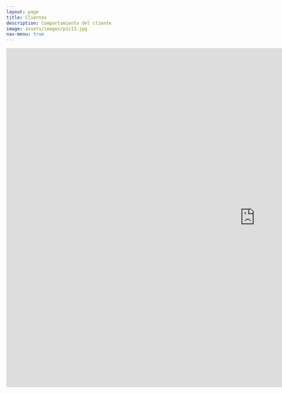 ```yaml
---
layout: page
title: Clientes
description: Compartamiento del cliente
image: assets/images/pic13.jpg
nav-menu: true
---
```

<section id="one" class="row center-xs">
<iframe width="1320px" height="900px" style="border:none;" src="https://public.tableau.com/views/banco_rio_clientes/Clientes?:showVizHome=no&:embed=true"></iframe>
</section>


